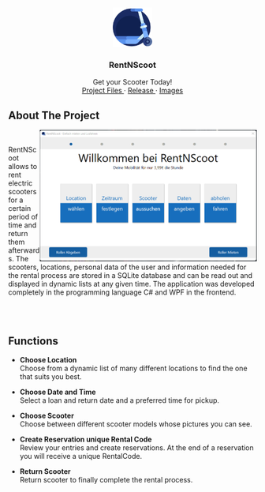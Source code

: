 <br />
<p align="center">
  <a href="https://github.com/fj-gruenewald/pathfinding-algorithms-in-unity/">
    <img src="https://github.com/fj-gruenewald/rentnscoot-e-scooter-rental/blob/master/assets/img/scooter-by-freepik-from-flaticon.png" alt="Logo" width="80" height="80">
  </a>

  <h3 align="center">RentNScoot</h3>

  <p align="center">
    Get your Scooter Today!
    <br />
    <a href="https://github.com/fj-gruenewald/rentnscoot-e-scooter-rental/tree/master/RentNScoot.Start"> Project Files </a>
    ·
    <a href="https://github.com/fj-gruenewald/rentnscoot-e-scooter-rental/tree/master/RentNScoot.Start/bin/Release/netcoreapp3.1"> Release </a>
    ·
    <a href="https://github.com/fj-gruenewald/rentnscoot-e-scooter-rental/tree/master/img"> Images </a>
  </p>
</p>

## About The Project
<img align="right" src="https://github.com/fj-gruenewald/rentnscoot-e-scooter-rental/blob/master/img/rentNscoot-home-screen.png" width="440">

<br/>

RentNScoot allows to rent electric scooters for a certain period of time and return them afterwards. 
The scooters, locations, personal data of the user and information needed for the rental process are stored in a SQLite database 
and can be read out and displayed in dynamic lists at any given time. The application was developed completely in the programming 
language C# and WPF in the frontend.

<br/>
<br/>

## Functions
 - **Choose Location** <br/>
Choose from a dynamic list of many different locations to find the one that suits you best.

 - **Choose Date and Time** <br/>
Select a loan and return date and a preferred time for pickup.

 - **Choose Scooter** <br/>
Choose between different scooter models whose pictures you can see.

 - **Create Reservation unique Rental Code** <br/>
Review your entries and create reservations. At the end of a reservation you will receive a unique RentalCode.

 - **Return Scooter** <br/>
Return scooter to finally complete the rental process.

<br/>
